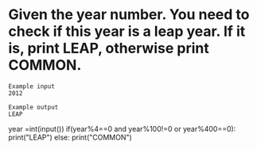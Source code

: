 # Given the year number. You need to check if this year is a leap year. If it is, print LEAP, otherwise print COMMON.
~~~
Example input
2012

Example output
LEAP
~~~
year =int(input())
if(year%4==0 and year%100!=0 or year%400==0):
  print("LEAP")
else:
  print("COMMON")

